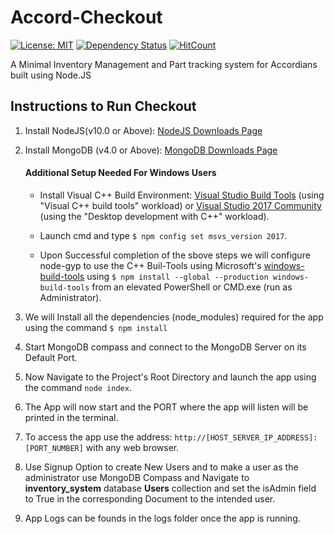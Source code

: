 # Accord-Checkout
[![License: MIT](https://img.shields.io/badge/License-MIT-yellow.svg)](https://opensource.org/licenses/MIT)
[![Dependency Status](https://david-dm.org/dwij2812/Accord-Checkout.svg?style=flat)](https://david-dm.org/dwij2812/Accord-Checkout)
[![HitCount](http://hits.dwyl.io/dwij2812/Accord-Checkout.svg)](http://hits.dwyl.io/dwij2812/Accord-Checkout)

A Minimal Inventory Management and Part tracking system for Accordians built using Node.JS

## Instructions to Run Checkout

1. Install NodeJS(v10.0 or Above): [NodeJS Downloads Page](https://nodejs.org/en/download/)
2. Install MongoDB (v4.0 or Above): [MongoDB Downloads Page](https://www.mongodb.com/download-center/community)
   
   #### Additional Setup Needed For Windows Users
     -  Install Visual C++ Build Environment: [Visual Studio Build Tools](https://visualstudio.microsoft.com/thank-you-downloading-visual-studio/?sku=BuildTools)
   (using "Visual C++ build tools" workload) or [Visual Studio 2017 Community](https://visualstudio.microsoft.com/pl/thank-you-downloading-visual-studio/?sku=Community)
   (using the "Desktop development with C++" workload).
   
   - Launch cmd and type  `$ npm config set msvs_version 2017`.
   - Upon Successful completion of the sbove steps we will configure node-gyp to use the C++ Buil-Tools using Microsoft's [windows-build-tools](https://github.com/felixrieseberg/windows-build-tools) using `$ npm install --global --production windows-build-tools` from an elevated PowerShell or CMD.exe (run as Administrator).

3. We will Install all the dependencies (node_modules) required for the app using the command `$ npm install`

4. Start MongoDB compass and connect to the MongoDB Server on its Default Port.
5. Now Navigate to the Project's Root Directory and launch the app using the command `node index`.
6. The App will now start and the PORT where the app will listen will be printed in the terminal.
7. To access the app use the address: `http://[HOST_SERVER_IP_ADDRESS]:[PORT_NUMBER]` with any web browser.
8. Use Signup Option to create New Users and to make a user as the administrator use MongoDB Compass and Navigate to **inventory_system** database **Users** collection and set the isAdmin field to True in the corresponding Document to the intended user.
9. App Logs can be founds in the logs folder once the app is running.

